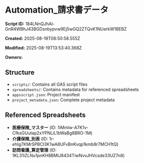 # Automation_請求書データ

**Script ID:** 184LNnQJhAl-GnR4WBhJ43BGDsnbypvw9Ej5wGQ2ZTQvK1NUerkW1BEBZ

**Created:** 2025-08-19T08:50:58.555Z

**Modified:** 2025-08-19T13:53:40.368Z

**Owners:** 

## Structure

- `scripts/`: Contains all GAS script files
- `spreadsheets/`: Contains metadata for referenced spreadsheets
- `appsscript.json`: Project manifest
- `project_metadata.json`: Complete project metadata

## Referenced Spreadsheets

- **医療保険_マスター** (ID: 1iMmlw-A7K1v-CfksGUutap2xYPNLiL1bWaBg8BRO-1M)
- **介護保険_別表** (ID: 1r-ehIg7KMrSPBCI3K1wA8UFvBnKvqp1kmb8r7MCH1tQ)
- **訪問看護_算定管理** (ID: 1KL31iZLNu1pnKH8BMlJ8434TiwNvvJHVcsde33UZ7n8)
